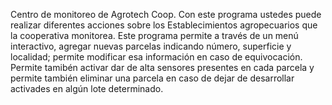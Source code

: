 Centro de monitoreo de Agrotech Coop.
Con este programa ustedes puede realizar diferentes acciones sobre los Establecimientos agropecuarios que la cooperativa monitorea.
Este programa permite a través de un menú interactivo, agregar nuevas parcelas indicando número, superficie y localidad; permite modificar esa información en caso de equivocación.
Permite tamibén activar dar de alta sensores presentes en cada parcela y permite también eliminar una parcela en caso de dejar de desarrollar activades en algún lote determinado.
